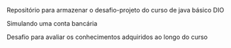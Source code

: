 Repositório para armazenar o desafio-projeto do curso de java básico DIO 

Simulando uma conta bancária

Desafio para avaliar os conhecimentos adquiridos ao longo do curso
